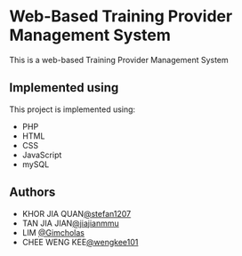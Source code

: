 # Web-Based Training Provider Management System

This is a web-based Training Provider Management System

## Implemented using

This project is implemented using:

- PHP
- HTML
- CSS
- JavaScript
- mySQL

## Authors

- KHOR JIA QUAN[@stefan1207](https://github.com/stefan1207)
- TAN JIA JIAN[@jiajianmmu](https://github.com/jiajianmmu)
- LIM [@Gimcholas](https://github.com/Gimcholas)
- CHEE WENG KEE[@wengkee101](https://github.com/wengkee101)
